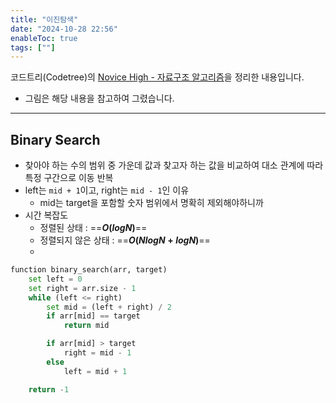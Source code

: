 ```yaml
---
title: "이진탐색"
date: "2024-10-28 22:56"
enableToc: true
tags: [""]
---
```


코드트리(Codetree)의 <a href='https://www.codetree.ai/curriculums/6' target='_blank'>Novice High - 자료구조 알고리즘</a>을 정리한 내용입니다.
- 그림은 해당 내용을 참고하여 그렸습니다.

<hr>

## Binary Search

- 찾아야 하는 수의 범위 중 가운데 값과 찾고자 하는 값을 비교하여 대소 관계에 따라 특정 구간으로 이동 반복
- left는 `mid + 1`이고, right는 `mid - 1`인 이유
	- mid는 target을 포함할 숫자 범위에서 명확히 제외해야하니까
- 시간 복잡도
	- 정렬된 상태 : ==**$O(log N)$**==
	- 정렬되지 않은 상태 : ==**$O(N log N + log N)$**==
	- 

```python
function binary_search(arr, target)
	set left = 0
	set right = arr.size - 1
	while (left <= right)
		set mid = (left + right) / 2
		if arr[mid] == target
			return mid

		if arr[mid] > target
			right = mid - 1
		else
			left = mid + 1

	return -1
```
